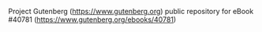 Project Gutenberg (https://www.gutenberg.org) public repository for eBook #40781 (https://www.gutenberg.org/ebooks/40781)
